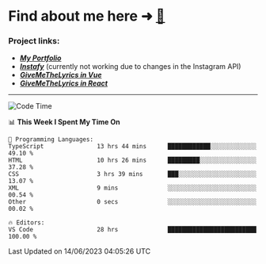 # Find about me here ➜ [🧑](https://pauabella.dev)

### Project links:
- ***[My Portfolio](https://pauabella.dev)***
- ***[Instafy](https://instafy.me)*** (currently not working due to changes in the Instagram API)
- ***[GiveMeTheLyrics in Vue](https://lyrics.pauabella.dev)***
- ***[GiveMeTheLyrics in React](https://pauabella.dev/GiveMeTheLyrics)***

---
<!--START_SECTION:waka-->
![Code Time](http://img.shields.io/badge/Code%20Time-2%2C234%20hrs%2023%20mins-blue)

📊 **This Week I Spent My Time On** 

```text
💬 Programming Languages: 
TypeScript               13 hrs 44 mins      ████████████░░░░░░░░░░░░░   49.10 % 
HTML                     10 hrs 26 mins      █████████░░░░░░░░░░░░░░░░   37.28 % 
CSS                      3 hrs 39 mins       ███░░░░░░░░░░░░░░░░░░░░░░   13.07 % 
XML                      9 mins              ░░░░░░░░░░░░░░░░░░░░░░░░░   00.54 % 
Other                    0 secs              ░░░░░░░░░░░░░░░░░░░░░░░░░   00.02 % 

🔥 Editors: 
VS Code                  28 hrs              █████████████████████████   100.00 % 
```


 Last Updated on 14/06/2023 04:05:26 UTC
<!--END_SECTION:waka-->

